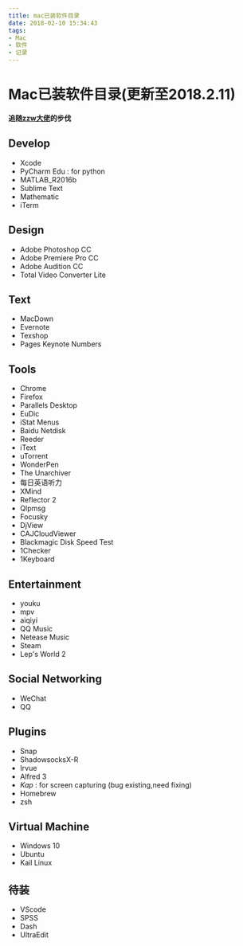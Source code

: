 ```yaml
---
title: mac已装软件目录
date: 2018-02-10 15:34:43
tags:
- Mac
- 软件
- 记录
---
```


# Mac已装软件目录(更新至2018.2.11)

**追随[zzw大佬](https://zhengzangw.github.io)的步伐**
## Develop

- Xcode
- PyCharm Edu : for python
- MATLAB_R2016b
- Sublime Text
- Mathematic
- iTerm

 <!-- more -->

## Design

- Adobe Photoshop CC
- Adobe Premiere Pro CC
- Adobe Audition CC
- Total Video Converter Lite

## Text

- MacDown
- Evernote
- Texshop
- Pages Keynote Numbers

## Tools

- Chrome
- Firefox
- Parallels Desktop
- EuDic
- iStat Menus
- Baidu Netdisk
- Reeder
- iText
- uTorrent
- WonderPen
- The Unarchiver
- 每日英语听力
- XMind
- Reflector 2
- Qlpmsg
- Focusky
- DjView
- CAJCloudViewer
- Blackmagic Disk Speed Test
- 1Checker
- 1Keyboard

## Entertainment

- youku
- mpv
- aiqiyi
- QQ Music
- Netease Music
- Steam
- Lep's World 2

## Social Networking

- WeChat
- QQ


## Plugins

- Snap
- ShadowsocksX-R
- Irvue
- Alfred 3
- *Kap* : for screen capturing (bug existing,need fixing)
- Homebrew
- zsh

## Virtual Machine

- Windows 10
- Ubuntu
- Kail Linux 



## 待装

- VScode
- SPSS
- Dash
- UltraEdit


